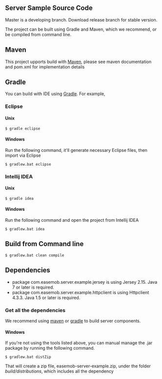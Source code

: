 ## Server Sample Source Code

Master is a developing branch. Download release branch for stable version.

The project can be built using Gradle and Maven, which we recommend, or be compiled from command line. 

## Maven

This project upports build with [Maven](http://maven.apache.org), please see maven documentation and pom.xml for implementation details

## Gradle

You can build with IDE using [Gradle](http://gradle.org). For example,

### Eclipse

#### Unix
 
    $ gradle eclipse

#### Windows

Run the following command, it'll generate necessary Eclipse files, then import via Eclipse

    $ gradlew.bat eclipse

### Intellij IDEA

#### Unix

	$ gradle idea

#### Windows

Run the following command and open the project from Intellij IDEA

    $ gradlew.bat idea
	

## Build from Command line

	$ gradlew.bat clean compile
	
## Dependencies
	
 - package com.easemob.server.example.jersey is using Jersey 2.15. Java 7 or later is required.
 - package com.easemob.server.example.httpclient is using Httpclient 4.3.3. Java 1.5 or later is required.
 
### Get all the dependencies

We recommend using [maven](http://maven.apache.org) or [gradle](http://gradle.org) to build server components. 

#### Windows

If you're not using the tools listed above, you can manual manage the .jar package by running the following command.

    $ gradlew.bat distZip

That will create a zip file, easemob-server-example.zip, under the folder _build/distributions_, which includes all the dependency    
 
